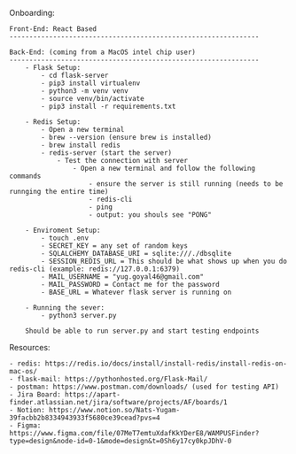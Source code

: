 Onboarding: 

    Front-End: React Based
    ---------------------------------------------------------------

    Back-End: (coming from a MacOS intel chip user)
    ---------------------------------------------------------------
        - Flask Setup:
            - cd flask-server
            - pip3 install virtualenv
            - python3 -m venv venv
            - source venv/bin/activate
            - pip3 install -r requirements.txt

        - Redis Setup:
            - Open a new terminal
            - brew --version (ensure brew is installed)
            - brew install redis
            - redis-server (start the server)
                - Test the connection with server
                    - Open a new terminal and follow the following commands
                        - ensure the server is still running (needs to be runnging the entire time)
                        - redis-cli
                        - ping
                        - output: you shouls see "PONG"

        - Enviroment Setup:
            - touch .env
            - SECRET_KEY = any set of random keys
            - SQLALCHEMY_DATABASE_URI = sqlite:///./dbsqlite
            - SESSION_REDIS_URL = This should be what shows up when you do redis-cli (example: redis://127.0.0.1:6379)
            - MAIL_USERNAME = "yug.goyal46@gmail.com"
            - MAIL_PASSWORD = Contact me for the password
            - BASE_URL = Whatever flask server is running on

        - Running the sever:
            - python3 server.py

        Should be able to run server.py and start testing endpoints


Resources:

    - redis: https://redis.io/docs/install/install-redis/install-redis-on-mac-os/ 
    - flask-mail: https://pythonhosted.org/Flask-Mail/
    - postman: https://www.postman.com/downloads/ (used for testing API)
    - Jira Board: https://apart-finder.atlassian.net/jira/software/projects/AF/boards/1 
    - Notion: https://www.notion.so/Nats-Yugam-39facbb2b8334943933f5680ce39cead?pvs=4 
    - Figma: https://www.figma.com/file/07MeT7emtuXdafKkYDerE8/WAMPUSFinder?type=design&node-id=0-1&mode=design&t=0Sh6y17cy0kpJDhV-0
